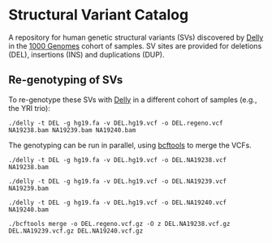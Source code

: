Structural Variant Catalog
==========================

A repository for human genetic structural variants (SVs) discovered by [Delly](http://github.com/tobiasrausch/delly) in the [1000 Genomes](http://www.1000genomes.org) cohort of samples. SV sites are provided for deletions (DEL), insertions (INS) and duplications (DUP).


Re-genotyping of SVs
--------------------

To re-genotype these SVs with [Delly](http://github.com/tobiasrausch/delly) in a different cohort of samples (e.g., the YRI trio):

`./delly -t DEL -g hg19.fa -v DEL.hg19.vcf -o DEL.regeno.vcf NA19238.bam NA19239.bam NA19240.bam`

The genotyping can be run in parallel, using [bcftools](http://github.com/samtools/bcftools) to merge the VCFs.

`./delly -t DEL -g hg19.fa -v DEL.hg19.vcf -o DEL.NA19238.vcf NA19238.bam`

`./delly -t DEL -g hg19.fa -v DEL.hg19.vcf -o DEL.NA19239.vcf NA19239.bam`

`./delly -t DEL -g hg19.fa -v DEL.hg19.vcf -o DEL.NA19240.vcf NA19240.bam`

`./bcftools merge -o DEL.regeno.vcf.gz -O z DEL.NA19238.vcf.gz DEL.NA19239.vcf.gz DEL.NA19240.vcf.gz`
